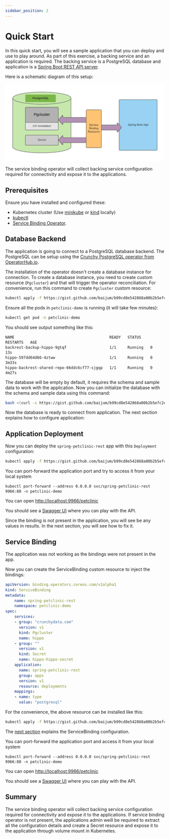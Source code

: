 ```yaml
---
sidebar_position: 2
---
```


# Quick Start

In this quick start, you will see a sample application that you can deploy and
use to play around.  As part of this exercise, a backing service and an
application is required.  The backing service is a PostgreSQL database and
application is a [Spring Boot REST API server][petclinic].

Here is a schematic diagram of this setup:

![postgresql-spring-boot](/img/docs/postgresql-spring-boot.png)

The service binding operator will collect backing service configuration required
for connectivity and expose it to the applications.

## Prerequisites

Ensure you have installed and configured these:

- Kubernetes cluster (Use [minikube](https://minikube.sigs.k8s.io/) or
  [kind](https://kind.sigs.k8s.io/) locally)
- [kubectl](https://kubernetes.io/docs/tasks/tools/#kubectl)
- [Service Binding Operator](installing-service-binding).

## Database Backend

The application is going to connect to a PostgreSQL database backend.  The
PostgreSQL can be setup using the [Crunchy PostgreSQL operator from
OperatorHub.io][crunchy].

The installation of the operator doesn't create a database instance for
connection.  To create a database instance, you need to create custom resource
(`Pgcluster`) and that will trigger the operator reconciliation.  For
convenience, run this command to create `Pgcluster` custom resource:

```bash
kubectl apply -f https://gist.github.com/baijum/b99cd8e542868a00b2b5efc2e1b7dc10/raw/04eb5fe3d7f393af5a6760b03d9a1a3f5c725077/pgcluster.yaml
```

Ensure all the pods in `petclinic-demo` is running (it will take few minutes):

```bash
kubectl get pod -n petclinic-demo
```

You should see output something like this:

```
NAME                                          READY   STATUS    RESTARTS   AGE
backrest-backup-hippo-9gtqf                   1/1     Running   0          13s
hippo-597dd64d66-4ztww                        1/1     Running   0          3m33s
hippo-backrest-shared-repo-66ddc6cf77-sjgqp   1/1     Running   0          4m27s
```

The database will be empty by default, it requires the schema and sample data to
work with the application.  Now you can initialize the database with the schema
and sample data using this command:

```bash
bash <(curl -s https://gist.github.com/baijum/b99cd8e542868a00b2b5efc2e1b7dc10/raw/04eb5fe3d7f393af5a6760b03d9a1a3f5c725077/init-database.sh)>
```

Now the database is ready to connect from application.  The next section
explains how to configure application:

## Application Deployment

Now you can deploy the `spring-petclinic-rest` app with this `Deployment`
configuration:

```bash
kubectl apply -f https://gist.github.com/baijum/b99cd8e542868a00b2b5efc2e1b7dc10/raw/04eb5fe3d7f393af5a6760b03d9a1a3f5c725077/app-deployment.yaml
```

You can port-forward the application port and try to access it from your local system

```
kubectl port-forward --address 0.0.0.0 svc/spring-petclinic-rest 9966:80 -n petclinic-demo
```

You can open [http://localhost:9966/petclinic](http://localhost:9966/petclinic)

You should see a [Swagger UI][swagger] where you can play with the API.

Since the binding is not present in the application, you will see be any values in results.
In the next section, you will see how to fix it.

## Service Binding

The application was not working as the bindings were not present in the app.

Now you can create the ServiceBinding custom resource to inject the bindings:

```yaml
apiVersion: binding.operators.coreos.com/v1alpha1
kind: ServiceBinding
metadata:
    name: spring-petclinic-rest
    namespace: petclinic-demo
spec:
    services:
    - group: "crunchydata.com"
      version: v1
      kind: Pgcluster
      name: hippo
    - group: ""
      version: v1
      kind: Secret
      name: hippo-hippo-secret
    application:
      name: spring-petclinic-rest
      group: apps
      version: v1
      resource: deployments
    mappings:
    - name: type
      value: "postgresql"
```

For the convenience, the above resource can be installed like this:

```bash
kubectl apply -f https://gist.github.com/baijum/b99cd8e542868a00b2b5efc2e1b7dc10/raw/04eb5fe3d7f393af5a6760b03d9a1a3f5c725077/service-binding.yaml
```

The [next section](../creating-service-bindings/creating-service-binding)
explains the ServiceBinding configuration.

You can port-forward the application port and access it from your local system

```
kubectl port-forward --address 0.0.0.0 svc/spring-petclinic-rest 9966:80 -n petclinic-demo
```

You can open [http://localhost:9966/petclinic](http://localhost:9966/petclinic)

You should see a [Swagger UI][swagger] where you can play with the API.

## Summary

The service binding operator will collect backing service configuration required
for connectivity and expose it to the applications.  If service binding operator
is not present, the applications admin weill be required to extract all the
configuration details and create a Secret resource and expose it to the
application through volume mount in Kubernetes.

[petclinic]: https://github.com/spring-petclinic/spring-petclinic-rest
[olm]: https://olm.operatorframework.io
[crunchy]: https://operatorhub.io/operator/postgresql
[operator-sdk]: https://sdk.operatorframework.io
[pack]: https://buildpacks.io/docs/tools/pack/
[swagger]: https://swagger.io
